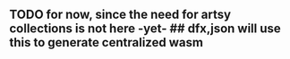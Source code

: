 ## TODO for now, since the need for artsy collections is not here -yet- ## dfx,json will use this to generate centralized wasm